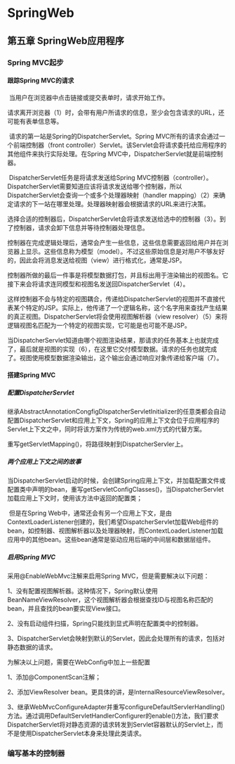 # SpringWeb

## 第五章 SpringWeb应用程序

### Spring MVC起步

#### 跟踪Spring MVC的请求

​		当用户在浏览器中点击链接或提交表单时，请求开始工作。

​		请求离开浏览器（1）时，会带有用户所请求的信息，至少会包含请求的URL，还可能有表单信息等。

​		请求的第一站是Spring的DispatcherServlet。Spring MVC所有的请求会通过一个前端控制器（front controller）Servlet。该Servlet会将请求委托给应用程序的其他组件来执行实际处理。在Spring MVC中，DispatcherServlet就是前端控制器。

​		DispatcherServlet任务是将请求发送给Spring MVC控制器（controller）。DispatcherServlet需要知道应该将请求发送给哪个控制器，所以DispatcherServlet会查询一个或多个处理器映射（handler mapping）（2）来确定请求的下一站在哪里处理。处理器映射器会根据请求的URL来进行决策。

​		选择合适的控制器后，DispatcherServlet会将请求发送给选中的控制器（3）。到了控制器，请求会卸下信息并等待控制器处理信息。

​		控制器在完成逻辑处理后，通常会产生一些信息，这些信息需要返回给用户并在浏览器上显示。这些信息称为模型（model）。不过这些原始信息是对用户不够友好的，因此会将消息发送给视图（view）进行格式化，通常是JSP。

​		控制器所做的最后一件事是将模型数据打包，并且标出用于渲染输出的视图名。它接下来会将请求连同模型和视图名发送回DispatcherServlet（4）。

​		这样控制器不会与特定的视图耦合，传递给DispatcherServlet的视图并不直接代表某个特定的JSP。实际上，他传递了一个逻辑名称，这个名字用来查找产生结果的真正视图。DispatcherServlet将会使用视图解析器（view resolver）（5）来将逻辑视图名匹配为一个特定的视图实现，它可能是也可能不是JSP。

​		当DispatcherServlet知道由哪个视图渲染结果，那请求的任务基本上也就完成了，最后就是视图的实现（6），在这里它交付模型数据。请求的任务也就完成了。视图使用模型数据渲染输出，这个输出会通过响应对象传递给客户端（7）。

#### 搭建Spring MVC

##### 配置DispatcherServlet

​		继承AbstractAnnotationCongfigDIspatcherServletInitializer的任意类都会自动配置DispatcherServlet和应用上下文，Spring的应用上下文会位于应用程序的Servlet上下文之中，同时将该方案作为传统的web.xml方式的代替方案。

重写getServletMapping()，将路径映射到DispatcherServler上。

##### 两个应用上下文之间的故事

​		当DispatcherServlet启动的时候，会创建Spring应用上下文，并加载配置文件或配置类中声明的bean，重写getServletConfigClasses()，当DispatcherServlet加载应用上下文时，使用该方法中返回的配置类；

​		但是在Spring Web中，通常还会有另一个应用上下文，是由ContextLoaderListener创建的，我们希望DispatcherServlet加载Web组件的bean，如控制器、视图解析器以及处理器映射，而ContextLoaderListener加载应用中的其他bean。这些bean通常是驱动应用后端的中间层和数据层组件。

##### 启用Spring MVC

采用@EnableWebMvc注解来启用Spring MVC，但是需要解决以下问题：

1、没有配置视图解析器。这种情况下，Spring默认使用BeanNameViewResolver，这个视图解析器会根据查找ID与视图名称匹配的bean，并且查找的bean要实现View接口。

2、没有启动组件扫描，Spring只能找到显式声明在配置类中的控制器。

3、DispatcherServlet会映射到默认的Servlet，因此会处理所有的请求，包括对静态数据的请求。

为解决以上问题，需要在WebConfig中加上一些配置

1、添加@ComponentScan注解；

2、添加ViewResolver bean。更具体的讲，是InternalResourceViewResolver。

3、继承WebMvcConfigureAdapter并重写configureDefaultServlerHandling()方法。通过调用DefaultServletHandlerConfigurer的enable()方法，我们要求DispatcherServlet将对静态资源的请求转发到Servlet容器默认的Servlet上，而不是使用DispatcherServlet本身来处理此类请求。

### 编写基本的控制器

